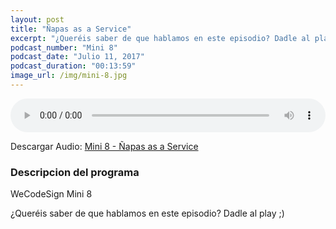 ```yaml
---
layout: post
title: "Ñapas as a Service"
excerpt: "¿Queréis saber de que hablamos en este episodio? Dadle al play ;)"
podcast_number: "Mini 8"
podcast_date: "Julio 11, 2017"
podcast_duration: "00:13:59"
image_url: /img/mini-8.jpg
---
```


<audio src="http://www.podtrac.com/pts/redirect.mp3/archive.org/download/WCD-Mini-8/WeCodeSign%20Mini%20-%208.mp3" preload="auto" controls style="width: 100%;">
  <p>Tu navegador no implementa el elemento audio</p>
</audio>

<p>Descargar Audio: <a href="http://www.podtrac.com/pts/redirect.mp3/archive.org/download/WCD-Mini-8/WeCodeSign%20Mini%20-%208.mp3" title="Botón derecho del ratón, luego guardar enlace como...">Mini 8 - Ñapas as a Service</a></p>

<h3 class="post-title  post-heading">Descripcion del programa</h3>

WeCodeSign Mini 8

¿Queréis saber de que hablamos en este episodio? Dadle al play ;)
